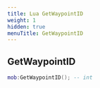 ```yaml
---
title: Lua GetWaypointID
weight: 1
hidden: true
menuTitle: GetWaypointID
---
```

## GetWaypointID
```lua
mob:GetWaypointID(); -- int
```